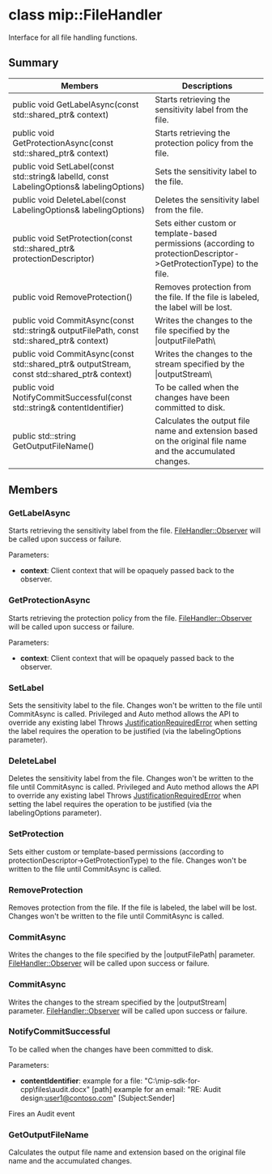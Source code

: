 # class mip::FileHandler 
Interface for all file handling functions.
  
## Summary
 Members                        | Descriptions                                
--------------------------------|---------------------------------------------
public void GetLabelAsync(const std::shared_ptr<void>& context)  |  Starts retrieving the sensitivity label from the file.
public void GetProtectionAsync(const std::shared_ptr<void>& context)  |  Starts retrieving the protection policy from the file.
 public void SetLabel(const std::string& labelId, const LabelingOptions& labelingOptions)  |  Sets the sensitivity label to the file.
 public void DeleteLabel(const LabelingOptions& labelingOptions)  |  Deletes the sensitivity label from the file.
public void SetProtection(const std::shared_ptr<ProtectionDescriptor>& protectionDescriptor)  |  Sets either custom or template-based permissions (according to protectionDescriptor->GetProtectionType) to the file.
 public void RemoveProtection()  |  Removes protection from the file. If the file is labeled, the label will be lost.
public void CommitAsync(const std::string& outputFilePath, const std::shared_ptr<void>& context) | Writes the changes to the file specified by the \|outputFilePath\ |  parameter.
public void CommitAsync(const std::shared_ptr<Stream>& outputStream, const std::shared_ptr<void>& context) | Writes the changes to the stream specified by the \|outputStream\ |  parameter.
 public void NotifyCommitSuccessful(const std::string& contentIdentifier)  |  To be called when the changes have been committed to disk.
 public std::string GetOutputFileName()  |  Calculates the output file name and extension based on the original file name and the accumulated changes.
  
## Members
  
### GetLabelAsync
Starts retrieving the sensitivity label from the file.
[FileHandler::Observer](class_mip_filehandler_observer.md) will be called upon success or failure.

Parameters:  
* **context**: Client context that will be opaquely passed back to the observer.


  
### GetProtectionAsync
Starts retrieving the protection policy from the file.
[FileHandler::Observer](class_mip_filehandler_observer.md) will be called upon success or failure.

Parameters:  
* **context**: Client context that will be opaquely passed back to the observer.


  
### SetLabel
Sets the sensitivity label to the file.
Changes won't be written to the file until CommitAsync is called. Privileged and Auto method allows the API to override any existing label 
Throws [JustificationRequiredError](class_mip_justificationrequirederror.md) when setting the label requires the operation to be justified (via the labelingOptions parameter).
  
### DeleteLabel
Deletes the sensitivity label from the file.
Changes won't be written to the file until CommitAsync is called. Privileged and Auto method allows the API to override any existing label 
Throws [JustificationRequiredError](class_mip_justificationrequirederror.md) when setting the label requires the operation to be justified (via the labelingOptions parameter).
  
### SetProtection
Sets either custom or template-based permissions (according to protectionDescriptor->GetProtectionType) to the file.
Changes won't be written to the file until CommitAsync is called.
  
### RemoveProtection
Removes protection from the file. If the file is labeled, the label will be lost.
Changes won't be written to the file until CommitAsync is called.
  
### CommitAsync
Writes the changes to the file specified by the |outputFilePath| parameter.
[FileHandler::Observer](class_mip_filehandler_observer.md) will be called upon success or failure.
  
### CommitAsync
Writes the changes to the stream specified by the |outputStream| parameter.
[FileHandler::Observer](class_mip_filehandler_observer.md) will be called upon success or failure.
  
### NotifyCommitSuccessful
To be called when the changes have been committed to disk.

Parameters:  
* **contentIdentifier**: example for a file: "C:\mip-sdk-for-cpp\files\audit.docx" [path] example for an email: "RE: Audit design:user1@contoso.com" [Subject:Sender] 


Fires an Audit event
  
### GetOutputFileName
Calculates the output file name and extension based on the original file name and the accumulated changes.